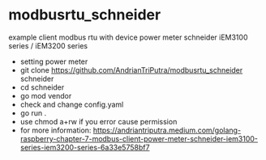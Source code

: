 # modbusrtu_schneider
example client modbus rtu with device power meter schneider iEM3100 series / iEM3200 series

- setting power meter
- git clone https://github.com/AndrianTriPutra/modbusrtu_schneider schneider
- cd schneider
- go mod vendor
- check and change config.yaml
- go run .
- use chmod a+rw if you error cause permission
- for more information: https://andriantriputra.medium.com/golang-raspberry-chapter-7-modbus-client-power-meter-schneider-iem3100-series-iem3200-series-6a33e5758bf7
